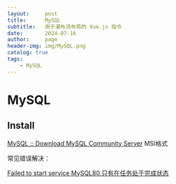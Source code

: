 ```yaml
---
layout:     post
title:      MySQL
subtitle:   用于瀑布流布局的 Vue.js 指令
date:       2024-07-16
author:     page
header-img: img/MySQL.png
catalog: true
tags:
    - MySQL
---
```


# MySQL

## Install

[MySQL :: Download MySQL Community Server](https://dev.mysql.com/downloads/mysql/) MSI格式

常见错误解决：

[Failed to start service MySQL80.只有在任务处于完成状态](https://blog.csdn.net/weixin_44789022/article/details/138275423)
